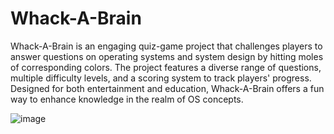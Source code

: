 # Whack-A-Brain

Whack-A-Brain is an engaging quiz-game project that challenges players to answer questions on operating systems and system design by hitting moles of corresponding colors. The project features a diverse range of questions, multiple difficulty levels, and a scoring system to track players' progress. Designed for both entertainment and education, Whack-A-Brain offers a fun way to enhance knowledge in the realm of OS concepts.

 ![image](https://github.com/trushee/Whack-A-Brain/assets/104219535/9df564fd-dc15-4499-a097-37c7a1c6a463)

 


